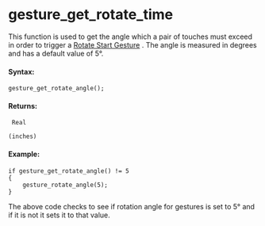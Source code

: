 # gesture_get_rotate_time

This function is used to get the angle which a pair of touches must
exceed in order to trigger a [Rotate Start
Gesture](../../../../The_Asset_Editors/Object_Properties/Gesture_Events)
. The angle is measured in degrees and has a default value of 5°.

#### **Syntax:**

``` gml
gesture_get_rotate_angle();
```

#### Returns:

``` gml
 Real

(inches)
```

#### Example:

``` gml
if gesture_get_rotate_angle() != 5
{
    gesture_rotate_angle(5);
}
```

The above code checks to see if rotation angle for gestures is set to 5°
and if it is not it sets it to that value.
